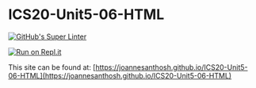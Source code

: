 # ICS20-Unit5-06-HTML

[![GitHub's Super Linter](https://github.com/joannesanthosh/ICS20-Unit5-06-HTML/workflows/GitHub's%20Super%20Linter/badge.svg)](https://github.com/joannesanthosh/ICS20-Unit5-06-HTML/actions)

[![Run on Repl.it](https://repl.it/badge/github/joannesanthosh/ICS20-Unit5-06-HTML)](https://repl.it/github/joannesanthosh/ICS20-Unit5-06-HTML)

This site can be found at: [https://joannesanthosh.github.io/ICS20-Unit5-06-HTML](https://joannesanthosh.github.io/ICS20-Unit5-06-HTML)

